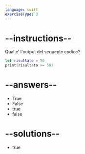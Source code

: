 ```yaml
---
language: swift
exerciseType: 3
---
```


# --instructions--

Qual e' l'output del seguente codice?
```swift
let risultato = 50
print(risultato >= 50)
```

# --answers--

- True
- False
- true
- false

# --solutions--

- true
